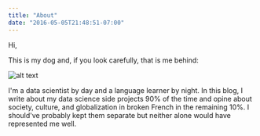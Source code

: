 ```yaml
---
title: "About"
date: "2016-05-05T21:48:51-07:00"
---
```


Hi,

This is my dog and, if you look carefully, that is me behind:

<img src="https://avatars1.githubusercontent.com/u/4780585?v=3&s=350" alt="alt text">

I'm a data scientist by day and a language learner by night. In this blog, I write about my data science side projects 90% of the time and opine about society, culture, and globalization in broken French in the remaining 10%. I should've probably kept them separate but neither alone would have represented me well.